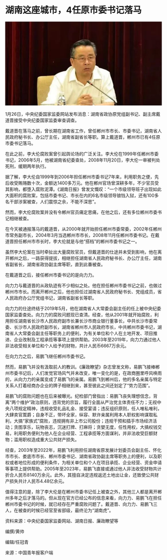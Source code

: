 # 湖南这座城市，4任原市委书记落马

![42cdc6c61af710f44f35c5941df78487.jpg](https://raw.githubusercontent.com/qqhsx/qqnews_image/main/2024/01/26/湖南这座城市，4任原市委书记落马/42cdc6c61af710f44f35c5941df78487.jpg)

1月26日，中央纪委国家监委网站发布消息：湖南省政协原党组副书记、副主席戴道晋接受中央纪委国家监委审查调查。

戴道晋在落马之前，曾长期在湖南省工作，曾任郴州市市长、市委书记，湖南省人民政府秘书长、办公厅主任，湖南省副省长等职。算上戴道晋，郴州市已有4任原市委书记落马。

在此之前，李大伦腐败案曾引起舆论场的广泛关注。李大伦在1999年任郴州市委书记，2006年5月，他被湖南省纪委查处，2008年11月20日，李大伦一审被判处死刑，缓期两年执行。

据了解，李大伦自1999年到2006年担任郴州市委书记7年来，利用职务之便，先后收受贿赂数十次，金额达1400多万元。他在郴州官场曾深耕多年，不少官员受其影响，都堕入腐败泥潭。《湖南日报》曾发文慨叹：“一个市级领导班子出现如此大面积的腐败案，包括市委书记、市长在内的6名市级领导锒铛入狱，还有100多名干部涉案被查，人们震惊之余，不能不深思”。

然而，李大伦腐败案并没有令郴州官员痛定思痛，在他之后，还有多位郴州市委书记相继被查。

在今天被通报落马的戴道晋，从2000年就开始担任郴州市委常委，2002年任郴州市常务副市长，2004年3月当选郴州市市长，2008年11月任郴州市委书记。在戴道晋担任郴州市市长时，李大伦就是与他“搭档”的郴州市委书记之一。

虽然李大伦案在当时牵扯出大量腐败官员，但戴道晋的仕途并未受到影响，他在离开郴州之后，一路获得提拔，相继担任湖南省人民政府秘书长、办公厅主任，湖南省副省长，湖南省政协副主席等职，直到此番被查。

在戴道晋之后，接任郴州市委书记的是向力力。

向力力与戴道晋的从政轨迹有不少相似之处。他在担任郴州市委书记之前，也做过郴州市市长。而离开郴州之后，他也担任过湖南省人民政府秘书长、党组成员，省人民政府办公厅党组书记，湖南省副省长等职。

向力力的仕途终结于2019年5月，他在湖南省人大常委会副主任的任上被中央纪委国家监委查处。向力力的腐败问题现已查清。经查，他从2001年就开始腐败，利用担任湖南省长沙市人民政府副市长兼长沙市商业银行董事长，中共长沙市委常委、长沙市人民政府副市长，湖南省郴州市人民政府市长，中共郴州市委书记，湖南省人大常委会副主任等职务上的便利，为有关单位和个人在土地开发、项目推进、企业改制及工程承揽等事项上提供帮助。2003年至2019年，向力力通过他人非法收受相关单位和个人给予的财物，共计人民币6667万余元。

在向力力之后，易鹏飞继任郴州市委书记。

然而，易鹏飞并没有汲取前人的教训。《廉政瞭望》杂志曾发文称，易鹏飞接棒郴州市委书记后，人们发觉官场风气并未改变，唯一变化的是，在政商圈里呼风唤雨的，从向力力的亲属变成了易鹏飞的亲属。易鹏飞到郴州后，他的多名亲属与特定关系人打着经商办企业的牌子相继到来，甚至彼此之间还划定了“势力范围”。

易鹏飞的腐败问题也在后来被曝光。纪检部门曾指出：易鹏飞丧失理想信念，背离“两个维护”政治原则，违背党的宗旨，履行全面从严治党主体责任不力；无视中央八项规定精神，违规收受礼品礼金、接受宴请；违反组织原则，任人唯私唯利，大肆卖官鬻爵；自身不正，带坏全家，纵容、默许亲属利用本人职权影响谋取私利，大搞“家族式”腐败，违规拥有非上市公司股份；违规干预和插手市场经济活动；贪图享乐，玩物丧志，沉迷打牌、打麻将；贪婪无度，任性用权，大搞权钱交易，利用职务便利为他人在企业经营、工程承揽等方面谋利，并非法收受巨额财物；滥用职权造成重大公共财产损失。

经查，2003年至2022年，易鹏飞利用担任湖南省原发展计划委员会副主任、怀化市市长、娄底市市长、郴州市委书记、湖南省政协副主席等职务上的便利，以及职权或者地位形成的便利条件，为相关单位和个人在项目承揽、企业经营、资金申请等事项上提供帮助。2005年至2023年，易鹏飞直接或通过他人非法收受财物共计折合人民币8140万余元。此外，其擅自决定违规返还土地出让金，还致使公共财产损失共计人民币4.48亿余元。

值得注意的是，除了李大伦是在郴州市委书记任上被查之外，其他三人都是离开郴州多年之后才落马的。但从现在官方已经公布的信息来看，向力力、易鹏飞在担任郴州市委书记的时候，就已经存在严重腐败问题了。戴道晋、向力力、易鹏飞三人，在被查的时候已经官至省部级，最终沦为“湖南虎”。

资料来源：中央纪委国家监委网站、湖南日报、廉政瞭望等

编撰/黄帅

编辑/任冠青

来源：中国青年报客户端

